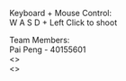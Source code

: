 Keyboard + Mouse Control: <br>
W A S D + Left Click to shoot

Team Members: <br>
Pai Peng - 40155601 <br>
<> <br>
<> <br>
